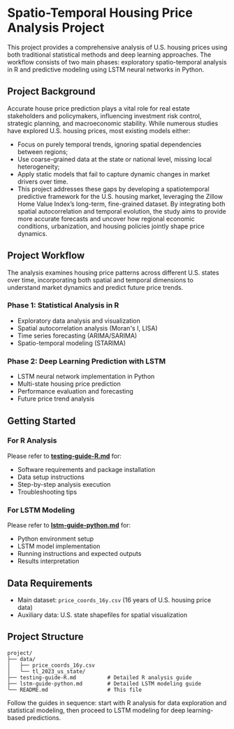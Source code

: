 # Spatio-Temporal Housing Price Analysis Project

This project provides a comprehensive analysis of U.S. housing prices using both traditional statistical methods and deep learning approaches. The workflow consists of two main phases: exploratory spatio-temporal analysis in R and predictive modeling using LSTM neural networks in Python.

## Project Background
Accurate house price prediction plays a vital role for real estate stakeholders and policymakers, influencing investment risk control, strategic planning, and macroeconomic stability. While numerous studies have explored U.S. housing prices, most existing models either:
- Focus on purely temporal trends, ignoring spatial dependencies between regions;
- Use coarse-grained data at the state or national level, missing local heterogeneity;
- Apply static models that fail to capture dynamic changes in market drivers over time.
- This project addresses these gaps by developing a spatiotemporal predictive framework for the U.S. housing market, leveraging the Zillow Home Value Index’s long-term, fine-grained dataset. By integrating both spatial autocorrelation and temporal evolution, the study aims to provide more accurate forecasts and uncover how regional economic conditions, urbanization, and housing policies jointly shape price dynamics.

## Project Workflow

The analysis examines housing price patterns across different U.S. states over time, incorporating both spatial and temporal dimensions to understand market dynamics and predict future price trends.

### Phase 1: Statistical Analysis in R
- Exploratory data analysis and visualization
- Spatial autocorrelation analysis (Moran's I, LISA)
- Time series forecasting (ARIMA/SARIMA)
- Spatio-temporal modeling (STARIMA)

### Phase 2: Deep Learning Prediction with LSTM
- LSTM neural network implementation in Python
- Multi-state housing price prediction
- Performance evaluation and forecasting
- Future price trend analysis

## Getting Started

### For R Analysis
Please refer to **[testing-guide-R.md](testing-guide-R.md)** for:
- Software requirements and package installation
- Data setup instructions
- Step-by-step analysis execution
- Troubleshooting tips

### For LSTM Modeling
Please refer to **[lstm-guide-python.md](lstm-guide-python.md)** for:
- Python environment setup
- LSTM model implementation
- Running instructions and expected outputs
- Results interpretation

## Data Requirements

- Main dataset: `price_coords_16y.csv` (16 years of U.S. housing price data)
- Auxiliary data: U.S. state shapefiles for spatial visualization

## Project Structure

```
project/
├── data/
│   ├── price_coords_16y.csv
│   └── tl_2023_us_state/
├── testing-guide-R.md          # Detailed R analysis guide
├── lstm-guide-python.md        # Detailed LSTM modeling guide
└── README.md                   # This file
```

Follow the guides in sequence: start with R analysis for data exploration and statistical modeling, then proceed to LSTM modeling for deep learning-based predictions.